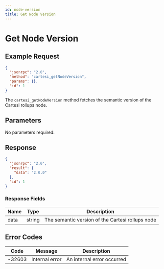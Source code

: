 ```yaml
---
id: node-version
title: Get Node Version
---
```


# Get Node Version

## Example Request

```json
{
  "jsonrpc": "2.0",
  "method": "cartesi_getNodeVersion",
  "params": {},
  "id": 1
}
```

The `cartesi_getNodeVersion` method fetches the semantic version of the Cartesi rollups node.

## Parameters

No parameters required.

## Response

```json
{
  "jsonrpc": "2.0",
  "result": {
    "data": "2.0.0"
  },
  "id": 1
}
```

### Response Fields

| Name | Type   | Description                                      |
|------|--------|--------------------------------------------------|
| data | string | The semantic version of the Cartesi rollups node |

## Error Codes

| Code    | Message                | Description                                      |
|---------|------------------------|--------------------------------------------------|
| -32603  | Internal error         | An internal error occurred                       | 